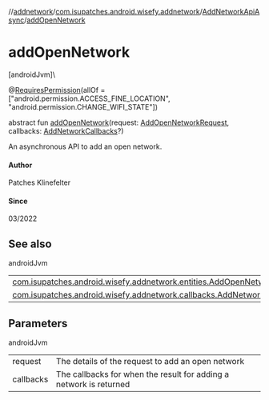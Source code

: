 //[addnetwork](../../../index.md)/[com.isupatches.android.wisefy.addnetwork](../index.md)/[AddNetworkApiAsync](index.md)/[addOpenNetwork](add-open-network.md)

# addOpenNetwork

[androidJvm]\

@[RequiresPermission](https://developer.android.com/reference/kotlin/androidx/annotation/RequiresPermission.html)(allOf = [&quot;android.permission.ACCESS_FINE_LOCATION&quot;, &quot;android.permission.CHANGE_WIFI_STATE&quot;])

abstract fun [addOpenNetwork](add-open-network.md)(request: [AddOpenNetworkRequest](../../com.isupatches.android.wisefy.addnetwork.entities/-add-open-network-request/index.md), callbacks: [AddNetworkCallbacks](../../com.isupatches.android.wisefy.addnetwork.callbacks/-add-network-callbacks/index.md)?)

An asynchronous API to add an open network.

#### Author

Patches Klinefelter

#### Since

03/2022

## See also

androidJvm

| | |
|---|---|
| [com.isupatches.android.wisefy.addnetwork.entities.AddOpenNetworkRequest](../../com.isupatches.android.wisefy.addnetwork.entities/-add-open-network-request/index.md) |  |
| [com.isupatches.android.wisefy.addnetwork.callbacks.AddNetworkCallbacks](../../com.isupatches.android.wisefy.addnetwork.callbacks/-add-network-callbacks/index.md) |  |

## Parameters

androidJvm

| | |
|---|---|
| request | The details of the request to add an open network |
| callbacks | The callbacks for when the result for adding a network is returned |
